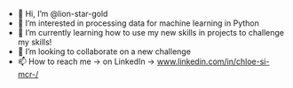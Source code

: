 - 👋 Hi, I’m @lion-star-gold
- 👀 I’m interested in processing data for machine learning in Python
- 🌱 I’m currently learning how to use my new skills in projects to challenge my skills!
- 💞️ I’m looking to collaborate on a new challenge
- 📫 How to reach me -> on LinkedIn -> www.linkedin.com/in/chloe-si-mcr-/

<!---
lion-star-gold/lion-star-gold is a ✨ special ✨ repository because its `README.md` (this file) appears on your GitHub profile.
You can click the Preview link to take a look at your changes.
--->
